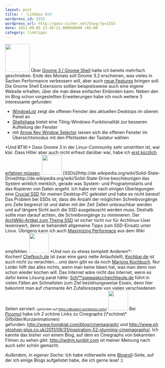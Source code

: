 ```yaml
---
layout: post
title: ! 'Linkbox #10'
wordpress_id: 1553
wordpress_url: http://ganz-sicher.net/blog/?p=1553
date: 2011-09-05 23:49:12.000000000 +02:00
category: linktipps
---
```

<img class="righticon" src="{{site.baseurl}}/wp-content/uploads/gnome-logo.jpg" alt="" width="80" height="91" />
Über <a href="http://gnome3.org/">Gnome 3 / Gnome Shell</a> hatte ich bereits mehrfach geschrieben. Ende des Monats soll Gnome 3.2 erscheinen, was vieles in Sachen Performance verbessern will, aber auch <a href="http://mygeekopinions.blogspot.com/2011/07/gnome-32-news-few-major-upcoming.html">neue Features</a> bringen soll. Die Gnome Shell Extensions solllen beispielsweise auch eine eigene Website erhalten, über die man diese einfacher Einbinden kann. Neben den im Blog schon vorgestellten Erweiterungen habe ich noch weitere 3 interessante gefunden:
<ul>
	<li><a href="http://www.o2net.cl/gnome/windowlist.html">WindowList</a> zeigt die offenen Fenster des aktuellen Desktops im oberen Panel an</li>
	<li><a href="http://gfxmonk.net/shellshape/">Shellshape</a> bietet eine Tiling-Windows-Funktionalität zur besseren Aufteilung der Fenster</li>
	<li>mit <a href="https://github.com/tanwald/gnome-shell-extension-arrow-key-window-selector">Arrow Key Window Selector</a> lassen sich die offenen Fenster im Übersichtsmodus mit den Pfeiltasten der Tastatur wählen</li>
</ul>
*Und BTW:* Dass Gnome 3 in der Linux-Community sehr umstritten ist, war klar. Dass Hitler aber auch nicht erfreut darüber war, habe ich <a href="http://www.youtube.com/watch?v=Z-moXUALZtw">erst kürzlich erfahren müssen</a>.

<img class="lefticon" src="{{site.baseurl}}/wp-content/uploads/ssd.png" alt="" width="64" height="64" />
[SSDs](http://de.wikipedia.org/wiki/Solid-State-Drive)http://de.wikipedia.org/wiki/Solid-State-Drive beschleunigen das System wirklich merklich, gerade was System- und Programmstarts und das Kopieren von Daten angeht. Ich habe mir nach einigen Überlegungen eine <a href="http://www.amazon.de/gp/product/B0039SM0AS/">Crucial SSD</a> für meinen Desktop-PC geleistet und habe es nicht bereut! Das Problem bei SSDs ist, dass die Anzahl der möglichen Schreibvorgänge pro Zelle begrenzt ist und daher mit der Zeit Zellen unbrauchbar werden und auf längere Sicht auch die SSD ausgetauscht werden muss. Deshalb sollte man darauf achten, die Schreibvorgänge zu minimieren. Der <a href="https://wiki.archlinux.org/index.php/SSD">ArchWiki-Artikel zum Thema SSD</a> ist sicher nicht nur für Archlinux-User lesenswert, denn er behandelt allgemeine Tipps zum SSD-Einsatz unter Linux. Übrigens kann ich auch <a href="https://wiki.archlinux.org/index.php/Maximizing_Performance">Maximizing Performace</a> aus dem Wiki empfehlen.

<img class="righticon" src="{{site.baseurl}}/wp-content/uploads/restaurant_food.png" alt="" width="64" height="64" />
*Und nun zu etwas komplett Anderem*: Kochen! <a title="http://www.chefkoch.de" href="http://www.chefkoch.de">Chefkoch.de</a> ist zwar eine ganz nette Anlaufstellt, <a title="http://www.kochbar.de" href="http://www.kochbar.de">Kochbar.de</a> ist auch nicht zu verachten....und dann gibt es da noch <a href="http://www.blogtotal.de/netzwelt/stoppt-den-abmahnwahn-von-marions-kochbuch/">Marions Kochbuch</a>. Nur Leider hilft das alles nichts, wenn man keine Ideen hat, was man denn nun schon wieder kochen will.
Das Internet wäre nicht das Internet, wenn es dafür keine Lösung parat hätte: <a title="http://www.scheissewaskocheichheute.de/" href="http://www.scheissewaskocheichheute.de/">Sch**ssewaskocheichheute.de</a> führt in vielen Fällen am Schnellsten zum Ziel beziehungsweise Essen, denn hier bekommt man auf charmante Art Zufallsrezepte von vielen verschiedenen Seiten serviert.<span style="font-size: x-small;"> (gefunden auf <a href="https://dbudwm.wordpress.com/">https://dbudwm.wordpress.com/</a>)</span>

<img class="lefticon" src="{{site.baseurl}}/wp-content/uploads/img.png" alt="" width="64" height="64" />
Bei <a href="http://picomol.de/2011/09/03/bewegte-bilder-cinemagraph/">Picomol</a> habe ich 2 schöne Links zu Cinegraphs (\*schöne\* Gifbilder/Kurzanimationen) gefunden: <a title="http://www.hongkiat.com/blog/cinemagraph/" href="http://www.hongkiat.com/blog/cinemagraph/">http://www.hongkiat.com/blog/cinemagraph/</a> und <a title="http://www.photoshop-plus.co.uk/2011/08/31/inspiration-52-stunning-cinemagraphs/" href="http://www.photoshop-plus.co.uk/2011/08/31/inspiration-52-stunning-cinemagraphs/">http://www.photoshop-plus.co.uk/2011/08/31/inspiration-52-stunning-cinemagraphs/</a>. Ich kannte das bisher von einem Blog, auf dem es Cinegraphs von bekannten Filmen zu sehen gibt: <a title="http://iwdrm.tumblr.com/" href="http://iwdrm.tumblr.com/">http://iwdrm.tumblr.com</a> ist meiner Meinung nach auch sehr schön gemacht.

*Außerdem, in eigener Sache*: Ich habe mitlerweile eine <a href="/blogroll">Blogroll</a>-Seite, auf der ich einige Blogs aufgelistet habe, die ich gerne lese! :)

